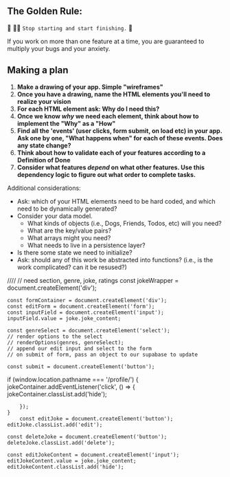 ## The Golden Rule:

🦸 🦸‍♂️ `Stop starting and start finishing.` 🏁

If you work on more than one feature at a time, you are guaranteed to multiply your bugs and your anxiety.

## Making a plan

1. **Make a drawing of your app. Simple "wireframes"**
1. **Once you have a drawing, name the HTML elements you'll need to realize your vision**
1. **For each HTML element ask: Why do I need this?**
1. **Once we know _why_ we need each element, think about how to implement the "Why" as a "How"**
1. **Find all the 'events' (user clicks, form submit, on load etc) in your app. Ask one by one, "What happens when" for each of these events. Does any state change?**
1. **Think about how to validate each of your features according to a Definition of Done**
1. **Consider what features _depend_ on what other features. Use this dependency logic to figure out what order to complete tasks.**

Additional considerations:

-   Ask: which of your HTML elements need to be hard coded, and which need to be dynamically generated?
-   Consider your data model.
    -   What kinds of objects (i.e., Dogs, Friends, Todos, etc) will you need?
    -   What are the key/value pairs?
    -   What arrays might you need?
    -   What needs to live in a persistence layer?
-   Is there some state we need to initialize?
-   Ask: should any of this work be abstracted into functions? (i.e., is the work complicated? can it be resused?)


////
 // need section, genre, joke, ratings
    const jokeWrapper = document.createElement('div');

    const formContainer = document.createElement('div');
    const editForm = document.createElement('form');
    const inputField = document.createElement('input');
    inputField.value = joke.joke_content;
    
    const genreSelect = document.createElement('select');
    // render options to the select 
    // renderOptions(genres, genreSelect);
    // append our edit input and select to the form
    // on submit of form, pass an object to our supabase to update
    
    const submit = document.createElement('button');
  if (window.location.pathname === '/profile/') {
        jokeContainer.addEventListener('click', () => {
            jokeContainer.classList.add('hide'); 
            
        });
    }
        const editJoke = document.createElement('button');
    editJoke.classList.add('edit');

    const deleteJoke = document.createElement('button');
    deleteJoke.classList.add('delete');

    const editJokeContent = document.createElement('input');
    editJokeContent.value = joke.joke_content;
    editJokeContent.classList.add('hide');

